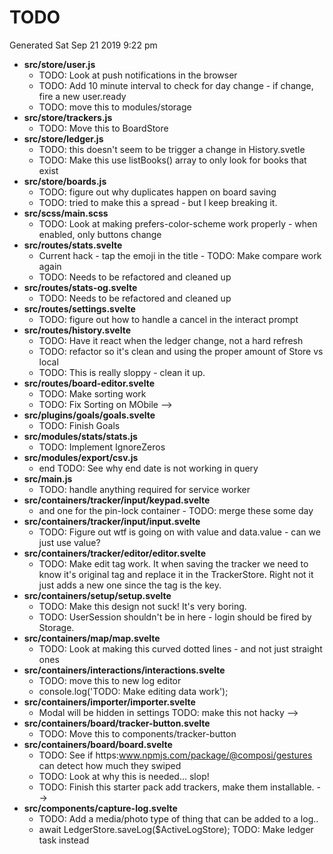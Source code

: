 # TODO

Generated Sat Sep 21 2019 9:22 pm

- **src/store/user.js**
   - TODO: Look at push notifications in the browser
   - TODO: Add 10 minute interval to check for day change - if change, fire a new user.ready
   - TODO: move this to modules/storage
- **src/store/trackers.js**
   - TODO: Move this to BoardStore
- **src/store/ledger.js**
   - TODO: this doesn't seem to be trigger a change in History.svetle
   - TODO: Make this use listBooks() array to only look for books that exist
- **src/store/boards.js**
   - TODO: figure out why duplicates happen on board saving
   - TODO: tried to make this a spread - but I keep breaking it.
- **src/scss/main.scss**
   - TODO: Look at making prefers-color-scheme work properly - when enabled, only buttons change
- **src/routes/stats.svelte**
   - Current hack - tap the emoji in the title - TODO: Make compare work again
   - TODO: Needs to be refactored and cleaned up
- **src/routes/stats-og.svelte**
   - TODO: Needs to be refactored and cleaned up
- **src/routes/settings.svelte**
   - TODO: figure out how to handle a cancel in the interact prompt
- **src/routes/history.svelte**
   - TODO: Have it react when the ledger change, not a hard refresh
   - TODO: refactor so it's clean and using the proper amount of Store vs local
   - TODO: This is really sloppy - clean it up.
- **src/routes/board-editor.svelte**
   - TODO: Make sorting work
   - TODO: Fix Sorting on MObile -->
- **src/plugins/goals/goals.svelte**
   - TODO: Finish Goals
- **src/modules/stats/stats.js**
   - TODO: Implement IgnoreZeros
- **src/modules/export/csv.js**
   - end TODO: See why end date is not working in query
- **src/main.js**
   - TODO: handle anything required for service worker
- **src/containers/tracker/input/keypad.svelte**
   - and one for the pin-lock container - TODO: merge these some day
- **src/containers/tracker/input/input.svelte**
   - TODO: Figure out wtf is going on with value and data.value - can we just use value?
- **src/containers/tracker/editor/editor.svelte**
   - TODO: Make edit tag work. It when saving the tracker we need to know it's original tag and replace it in the TrackerStore. Right not it just adds a new one since the tag is the key.
- **src/containers/setup/setup.svelte**
   - TODO: Make this design not suck! It's very boring.
   - TODO: UserSession shouldn't be in here - login should be fired by Storage.
- **src/containers/map/map.svelte**
   - TODO: Look at making this curved dotted lines - and not just straight ones
- **src/containers/interactions/interactions.svelte**
   - TODO: move this to new log editor
   - console.log('TODO: Make editing data work');
- **src/containers/importer/importer.svelte**
   - Modal will be hidden in settings TODO: make this not hacky -->
- **src/containers/board/tracker-button.svelte**
   - TODO: Move this to components/tracker-button
- **src/containers/board/board.svelte**
   - TODO: See if https:www.npmjs.com/package/@composi/gestures can detect how much they swiped
   - TODO: Look at why this is needed... slop!
   - TODO: Finish this starter pack add trackers, make them installable. -->
- **src/components/capture-log.svelte**
   - TODO: Add a media/photo type of thing that can be added to a log..
   - await LedgerStore.saveLog($ActiveLogStore);  TODO: Make ledger task instead
